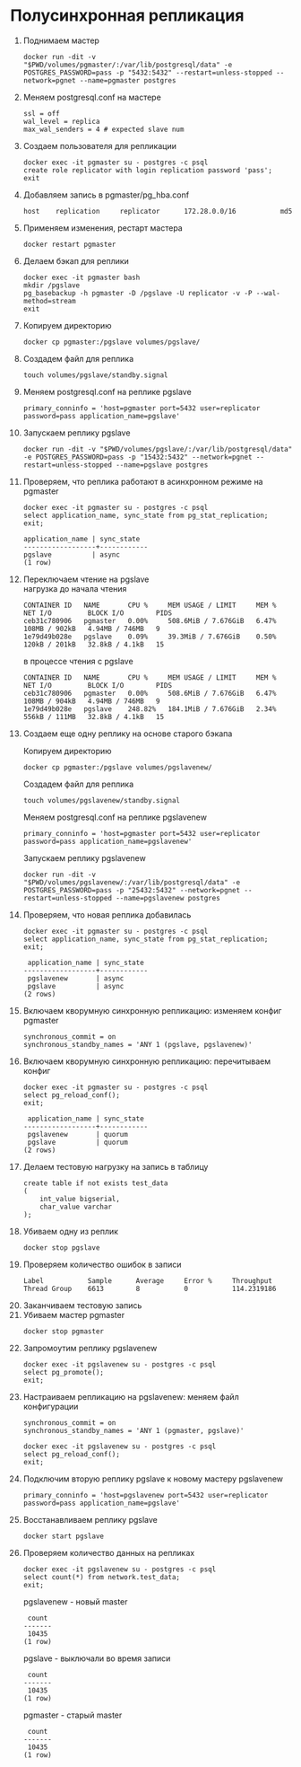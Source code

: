 <h1>Полусинхронная репликация</h1>

<ol>
<li>Поднимаем мастер</li>

```
docker run -dit -v "$PWD/volumes/pgmaster/:/var/lib/postgresql/data" -e POSTGRES_PASSWORD=pass -p "5432:5432" --restart=unless-stopped --network=pgnet --name=pgmaster postgres
```

<li>Меняем postgresql.conf на мастере</li>

```
ssl = off
wal_level = replica
max_wal_senders = 4 # expected slave num
```

<li>Создаем пользователя для репликации</li>

```
docker exec -it pgmaster su - postgres -c psql
create role replicator with login replication password 'pass';
exit
```

<li>Добавляем запись в pgmaster/pg_hba.conf</li>

```
host    replication     replicator      172.28.0.0/16           md5
```

<li>Применяем изменения, рестарт мастера</li>

```
docker restart pgmaster
```

<li>Делаем бэкап для реплики</li>

```
docker exec -it pgmaster bash
mkdir /pgslave
pg_basebackup -h pgmaster -D /pgslave -U replicator -v -P --wal-method=stream
exit
```

<li>Копируем директорию</li>

```
docker cp pgmaster:/pgslave volumes/pgslave/
```

<li>Создадем файл для реплика</li>

```
touch volumes/pgslave/standby.signal
```

<li>Меняем postgresql.conf на реплике pgslave</li>

```
primary_conninfo = 'host=pgmaster port=5432 user=replicator password=pass application_name=pgslave'
```

<li>Запускаем реплику pgslave</li>

```
docker run -dit -v "$PWD/volumes/pgslave/:/var/lib/postgresql/data" -e POSTGRES_PASSWORD=pass -p "15432:5432" --network=pgnet --restart=unless-stopped --name=pgslave postgres
```

<li>Проверяем, что реплика работают в асинхронном режиме на pgmaster</li>

```
docker exec -it pgmaster su - postgres -c psql
select application_name, sync_state from pg_stat_replication;
exit;
```

```
application_name | sync_state
------------------+------------
pgslave          | async
(1 row)
```

<li>Переключаем чтение на pgslave</li>
нагрузка до начала чтения

```
CONTAINER ID   NAME       CPU %     MEM USAGE / LIMIT     MEM %     NET I/O         BLOCK I/O        PIDS
ceb31c780906   pgmaster   0.00%     508.6MiB / 7.676GiB   6.47%     108MB / 902kB   4.94MB / 746MB   9
1e79d49b028e   pgslave    0.09%     39.3MiB / 7.676GiB    0.50%     120kB / 201kB   32.8kB / 4.1kB   15
```
в процессе чтения с pgslave

```
CONTAINER ID   NAME       CPU %     MEM USAGE / LIMIT     MEM %     NET I/O         BLOCK I/O        PIDS
ceb31c780906   pgmaster   0.00%     508.6MiB / 7.676GiB   6.47%     108MB / 904kB   4.94MB / 746MB   9
1e79d49b028e   pgslave    248.82%   184.1MiB / 7.676GiB   2.34%     556kB / 111MB   32.8kB / 4.1kB   15
```

<li>Создаем еще одну реплику на основе старого бэкапа</li>

Копируем директорию

```
docker cp pgmaster:/pgslave volumes/pgslavenew/
```

Создадем файл для реплика

```
touch volumes/pgslavenew/standby.signal
```

Меняем postgresql.conf на реплике pgslavenew

```
primary_conninfo = 'host=pgmaster port=5432 user=replicator password=pass application_name=pgslavenew'
```

Запускаем реплику pgslavenew

```
docker run -dit -v "$PWD/volumes/pgslavenew/:/var/lib/postgresql/data" -e POSTGRES_PASSWORD=pass -p "25432:5432" --network=pgnet --restart=unless-stopped --name=pgslavenew postgres
```

<li>Проверяем, что новая реплика добавилась</li>

```
docker exec -it pgmaster su - postgres -c psql
select application_name, sync_state from pg_stat_replication;
exit;
```

```
 application_name | sync_state 
------------------+------------
 pgslavenew       | async
 pgslave          | async
(2 rows)
```

<li>Включаем кворумную синхронную репликацию: изменяем конфиг pgmaster</li>

```
synchronous_commit = on
synchronous_standby_names = 'ANY 1 (pgslave, pgslavenew)'
```

<li>Включаем кворумную синхронную репликацию: перечитываем конфиг</li>

```
docker exec -it pgmaster su - postgres -c psql
select pg_reload_conf();
exit;
```

```
 application_name | sync_state 
------------------+------------
 pgslavenew       | quorum
 pgslave          | quorum
(2 rows)
```

<li>Делаем тестовую нагрузку на запись в таблицу</li>

```
create table if not exists test_data
(
    int_value bigserial,
    char_value varchar
);
```

<li>Убиваем одну из реплик</li>

```
docker stop pgslave
```

<li>Проверяем количество ошибок в записи</li>

```
Label	        Sample	    Average	    Error %	    Throughput
Thread Group	6613	    8	        0	        114.2319186
```

<li>Заканчиваем тестовую запись</li>

<li>Убиваем мастер pgmaster</li>

```
docker stop pgmaster
```

<li>Запромоутим реплику pgslavenew</li>

```
docker exec -it pgslavenew su - postgres -c psql
select pg_promote();
exit;
```

<li>Настраиваем репликацию на pgslavenew: меняем файл конфигурации</li>

```
synchronous_commit = on
synchronous_standby_names = 'ANY 1 (pgmaster, pgslave)'
```

```
docker exec -it pgslavenew su - postgres -c psql
select pg_reload_conf();
exit;
```

<li>Подключим вторую реплику pgslave к новому мастеру pgslavenew</li>

```
primary_conninfo = 'host=pgslavenew port=5432 user=replicator password=pass application_name=pgslave'
```

<li>Восстанавливаем реплику pgslave</li>

```
docker start pgslave
```

<li>Проверяем количество данных на репликах</li>

```
docker exec -it pgslavenew su - postgres -c psql
select count(*) from network.test_data;
exit;
```

pgslavenew - новый master
```
 count 
-------
 10435
(1 row)
```

pgslave - выключали во время записи
```
 count 
-------
 10435
(1 row)
```

pgmaster - старый master 
```
 count 
-------
 10435
(1 row)
```

</ol>

